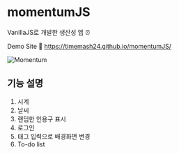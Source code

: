 # momentumJS
VanillaJS로 개발한 생산성 앱 ⏰

Demo Site 🔗 https://timemash24.github.io/momentumJS/

![Momentum](https://user-images.githubusercontent.com/56548122/170498002-4015595d-4e81-4020-926e-b00d0c175f1f.PNG)

## 기능 설명
1. 시계 
2. 날씨
3. 랜덤한 인용구 표시
4. 로그인
5. 태그 입력으로 배경화면 변경
6. To-do list 
